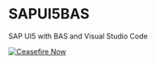 # SAPUI5BAS
SAP UI5 with BAS and Visual Studio Code

[![Ceasefire Now](https://badge.techforpalestine.org/default)](https://techforpalestine.org/learn-more)

